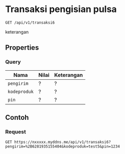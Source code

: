 # Transaksi pengisian pulsa
```http
GET /api/v1/transaksi6
```
keterangan
## Properties
### Query
Nama  | Nilai | Keterangan
--- | --- | ---
<code>pengirim</code> | ? | ?
<code>kodeproduk</code> | ? | ?
<code>pin</code> | ? | ?

## Contoh

### Request
```http
GET https://nxxxxx.myddns.me/api/v1/transaksi6?pengirim=%2B6281935155404&kodeproduk=test5&pin=1234
```
